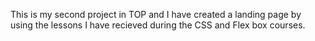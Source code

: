 This is my second project in TOP and I have created a landing page by using the lessons I have recieved during the CSS and Flex box courses.